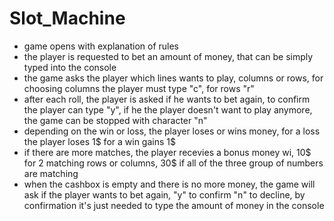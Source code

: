 # Slot_Machine
- game opens with explanation of rules
- the player is requested to bet an amount of money, that can be simply typed into the console
- the game asks the player which lines wants to play, columns or rows, for choosing columns the player must type "c", for rows "r"
- after each roll, the player is asked if he wants to bet again, to confirm the player can type "y", if he the player doesn't want to play anymore, the game can be stopped with character "n"
- depending on the win or loss, the player loses or wins money, for a loss the player loses 1$ for a win gains 1$
- if there are more matches, the player recevies a bonus money wi, 10$ for 2 matching rows or columns, 30$ if all of the three group of numbers are matching
- when the cashbox is empty and there is no more money, the game will ask if the player wants to bet again, "y" to confirm "n" to decline, by confirmation it's just needed to type the amount of money in the console
